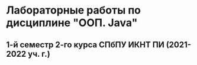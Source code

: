 # Лабораторные работы по дисциплине "ООП. Java"
## 1-й семестр 2-го курса СПбПУ ИКНТ ПИ (2021-2022 уч. г.)
